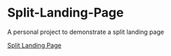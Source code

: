 # Split-Landing-Page
A personal project to demonstrate a split landing page


[Split Landing Page](https://psydwinder.github.io/Split-Landing-Page/)
